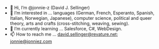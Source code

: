 - 👋 Hi, I’m @jonnie-z (David J. Sellinger)
- 👀 I’m interested in ... languages (German, French, Esperanto, Spanish, Italian, Norwegian, Japanese), computer science, political and queer theory, arts and crafts (cross-stitching, weaving, sewing).
- 🌱 I’m currently learning ... Salesforce, C#, WebDesign.
- 📫 How to reach me ... david.sellinger@revature.net; jonnie@jonniez.com

<!---
jonnie-z/jonnie-z is a ✨ special ✨ repository because its `README.md` (this file) appears on your GitHub profile.
You can click the Preview link to take a look at your changes.
--->
